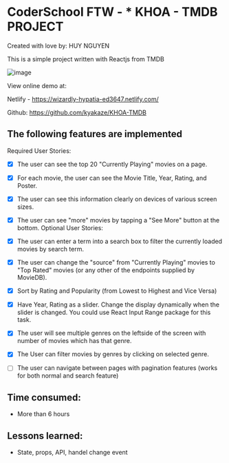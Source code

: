   # CoderSchool FTW - * KHOA - TMDB PROJECT

Created with love by: HUY NGUYEN


This is a simple project written with Reactjs from TMDB

![image](/screenshot.gif)

View online demo at: 

Netlify - https://wizardly-hypatia-ed3647.netlify.com/

Github: https://github.com/kyakaze/KHOA-TMDB
  
  
  ## The following features are implemented
Required User Stories:
- [x] The user can see the top 20 "Currently Playing" movies on a page.
- [x] For each movie, the user can see the Movie Title, Year, Rating, and Poster.
- [x] The user can see this information clearly on devices of various screen sizes.
- [x] The user can see "more" movies by tapping a "See More" button at the bottom.
Optional User Stories:
- [x] The user can enter a term into a search box to filter the currently loaded movies by search term.
- [x] The user can change the "source" from "Currently Playing" movies to "Top Rated" movies (or any other of the endpoints supplied by MovieDB).
- [x] Sort by Rating and Popularity (from Lowest to Highest and Vice Versa)
- [x] Have Year, Rating as a slider. Change the display dynamically when the slider is changed. You could use React Input Range package for this task.
- [x] The user will see multiple genres on the leftside of the screen with number of movies which has that genre.
- [x] The User can filter movies by genres by clicking on selected genre.
- [ ] The user can navigate between pages with pagination features (works for both normal and search feature)

  



## Time consumed:
 -  More than 6 hours

## Lessons learned:
 -  State, props, API, handel change event 
